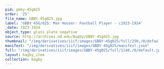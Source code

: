 ```yaml
---
pid: gbby-45g025
order: '25'
file_name: GBBY-45g025.jpg
label: 'GBBY 45G/025: Max Houser: Football Player - c1923-1924'
_date: 1923-1924
object_type: glass plate negative
source: http://archives.nd.edu/Bagby/GBBY-45g025.jpg
thumbnail: "/img/derivatives/iiif/images/GBBY-45g025/full/250,/0/default.jpg"
manifest: "/img/derivatives/iiif/images/GBBY-45g025/manifest.json"
full: "/img/derivatives/iiif/images/GBBY-45g025/full/1140,/0/default.jpg"
layout: bagby_item
collection: bagby
---
```


